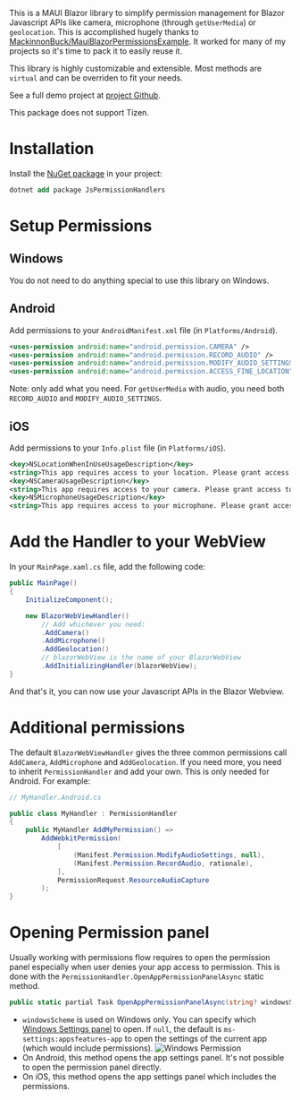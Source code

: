 This is a MAUI Blazor library to simplify permission management for Blazor Javascript APIs like camera, microphone (through `getUserMedia`) or `geolocation`. This is accomplished hugely thanks to [MackinnonBuck/MauiBlazorPermissionsExample](https://github.com/MackinnonBuck/MauiBlazorPermissionsExample). It worked for many of my projects so it's time to pack it to easily reuse it.

This library is highly customizable and extensible. Most methods are `virtual` and can be overriden to fit your needs.

See a full demo project at [project Github](https://github.com/datvm/JsPermissionHandler/tree/master/JsPermissionHandlerDemo).

This package does not support Tizen.

# Installation

Install the [NuGet package](https://www.nuget.org/packages/JsPermissionHandlers) in your project:

```ps
dotnet add package JsPermissionHandlers
```

# Setup Permissions

## Windows

You do not need to do anything special to use this library on Windows.

## Android

Add permissions to your `AndroidManifest.xml` file (in `Platforms/Android`).

```xml
<uses-permission android:name="android.permission.CAMERA" />
<uses-permission android:name="android.permission.RECORD_AUDIO" />
<uses-permission android:name="android.permission.MODIFY_AUDIO_SETTINGS" />
<uses-permission android:name="android.permission.ACCESS_FINE_LOCATION" />
```

Note: only add what you need. For `getUserMedia` with audio, you need both `RECORD_AUDIO` and `MODIFY_AUDIO_SETTINGS`.

## iOS

Add permissions to your `Info.plist` file (in `Platforms/iOS`).

```xml
<key>NSLocationWhenInUseUsageDescription</key>
<string>This app requires access to your location. Please grant access to your precise location when requested.</string>
<key>NSCameraUsageDescription</key>
<string>This app requires access to your camera. Please grant access to your camera when requested.</string>
<key>NSMicrophoneUsageDescription</key>
<string>This app requires access to your microphone. Please grant access to your microphone when requested.</string>
```

# Add the Handler to your WebView

In your `MainPage.xaml.cs` file, add the following code:

```cs
public MainPage()
{
    InitializeComponent();

    new BlazorWebViewHandler()            
        // Add whichever you need:
        .AddCamera()
        .AddMicrophone()
        .AddGeolocation()
        // blazorWebView is the name of your BlazorWebView
        .AddInitializingHandler(blazorWebView);
}
```

And that's it, you can now use your Javascript APIs in the Blazor Webview.

# Additional permissions

The default `BlazorWebViewHandler` gives the three common permissions call `AddCamera`, `AddMicrophone` and `AddGeolocation`. If you need more, you need to inherit `PermissionHandler` and add your own. This is only needed for Android. For example:

```cs
// MyHandler.Android.cs

public class MyHandler : PermissionHandler
{
	public MyHandler AddMyPermission() =>
        AddWebkitPermission(
            [
                (Manifest.Permission.ModifyAudioSettings, null),
                (Manifest.Permission.RecordAudio, rationale),
            ],
            PermissionRequest.ResourceAudioCapture
        );
}
```

# Opening Permission panel

Usually working with permissions flow requires to open the permission panel especially when user denies your app access to permission. This is done with the `PermissionHandler.OpenAppPermissionPanelAsync` static method.

```cs
public static partial Task OpenAppPermissionPanelAsync(string? windowsScheme = null);
```

- `windowsScheme` is used on Windows only. You can specify which [Windows Settings panel](https://learn.microsoft.com/en-us/windows/uwp/launch-resume/launch-settings-app#ms-settings-uri-scheme-reference) to open. If `null`, the default is `ms-settings:appsfeatures-app` to open the settings of the current app (which would include permissions).
![Windows Permission](https://github.com/datvm/JsPermissionHandler/assets/6388546/b4dd4310-7791-49e9-9509-4e52c584a351)
- On Android, this method opens the app settings panel. It's not possible to open the permission panel directly.
- On iOS, this method opens the app settings panel which includes the permissions.
